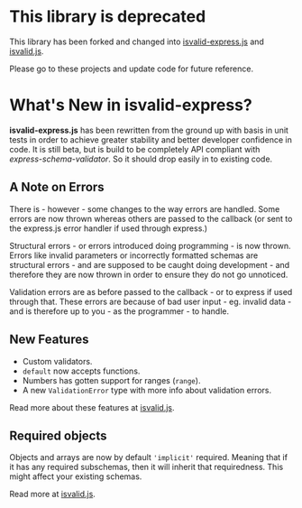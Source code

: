 # This library is deprecated

This library has been forked and changed into [isvalid-express.js](https://github.com/trenskow/isvalid-express.js) and [isvalid.js](https://github.com/trenskow/isvalid.js).

Please go to these projects and update code for future reference.

# What's New in isvalid-express?

**isvalid-express.js** has been rewritten from the ground up with basis in unit tests in order to achieve greater stability and better developer confidence in code. It is still beta, but is build to be completely API compliant with *express-schema-validator*. So it should drop easily in to existing code.

## A Note on Errors

There is - however - some changes to the way errors are handled. Some errors are now thrown whereas others are passed to the callback (or sent to the express.js error handler if used through express.)

Structural errors - or errors introduced doing programming - is now thrown. Errors like invalid parameters or incorrectly formatted schemas are structural errors - and are supposed to be caught doing development - and therefore they are now thrown in order to ensure they do not go unnoticed.

Validation errors are as before passed to the callback - or to express if used through that. These errors are because of bad user input - eg. invalid data - and is therefore up to you - as the programmer - to handle.

## New Features

 - Custom validators.
 - `default` now accepts functions.
 - Numbers has gotten support for ranges (`range`).
 - A new `ValidationError` type with more info about validation errors.

Read more about these features at [isvalid.js](https://github.com/trenskow/isvalid.js).

## Required objects

Objects and arrays are now by default `'implicit'` required. Meaning that if it has any required subschemas, then it will inherit that requiredness. This might affect your existing schemas.

Read more at [isvalid.js](https://github.com/trenskow/isvalid.js).